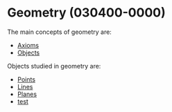 # Geometry (030400-0000)

The main concepts of geometry are:

- [Axioms](030400-0001-axioms.md)
- [Objects](030400-0002-objects.md)

Objects studied in geometry are:
- [Points](030400-0003-point.md)
- [Lines](030400-0004-line.md)
- [Planes](030400-0005-plane.md)
- [test](030400-0000-)